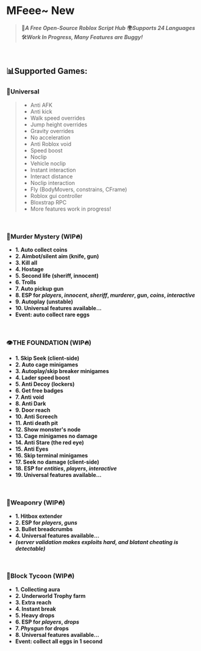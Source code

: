 # MFeee~ New
> **🚀*A Free Open-Source Roblox Script Hub***
> **🌍*Supports 24 Languages***
> **🛠️*Work In Progress, Many Features are Buggy!***

<br>

## 📊Supported Games:
### 🧩Universal
>- Anti AFK
>- Anti kick
>- Walk speed overrides
>- Jump height overrides
>- Gravity overrides
>- No acceleration
>- Anti Roblox void
>- Speed boost
>- Noclip
>- Vehicle noclip
>- Instant interaction
>- Interact distance
>- Noclip interaction
>- Fly (BodyMovers, constrains, CFrame)
>- Roblox gui controller
>- Bloxstrap RPC
>- More features work in progress!

<br>

### 🔪Murder Mystery (WIP🔥)
- **1. Auto collect coins**
- **2. Aimbot/silent aim (knife, gun)**
- **3. Kill all**
- **4. Hostage**
- **5. Second life (sheriff, innocent)**
- **6. Trolls**
- **7. Auto pickup gun**
- **8. ESP for *players*, *innocent*, *sheriff*, *murderer*, *gun*, *coins*, *interactive***
- **9. Autoplay (unstable)**
- **10. Universal features available...**
- **Event: auto collect rare eggs**
<br>

### 👁️THE FOUNDATION (WIP🔥)
- **1. Skip Seek (client-side)**
- **2. Auto cage minigames**
- **3. Autoplay/skip breaker minigames**
- **4. Lader speed boost**
- **5. Anti Decoy (lockers)**
- **6. Get free badges**
- **7. Anti void**
- **8. Anti Dark**
- **9. Door reach**
- **10. Anti Screech**
- **11. Anti death pit**
- **12. Show monster's node**
- **13. Cage minigames no damage**
- **14. Anti Stare (the red eye)**
- **15. Anti Eyes**
- **16. Skip terminal minigames**
- **17. Seek no damage (client-side)**
- **18. ESP for *entities*, *players*, *interactive***
- **19. Universal features available...**
<br>

### 🔫Weaponry (WIP🔥)
- **1. Hitbox extender**
- **2. ESP for *players*, *guns***
- **3. Bullet breadcrumbs**
- **4. Universal features available...**
- ***(server validation makes exploits hard, and blatant cheating is detectable)***
<br>

### 🧱Block Tycoon (WIP🔥)
- **1. Collecting aura**
- **2. Underworld Trophy farm**
- **3. Extra reach**
- **4. Instant break**
- **5. Heavy drops**
- **6. ESP for *players*, *drops***
- **7. *Physgun* for drops**
- **8. Universal features available...**
- **Event: collect all eggs in 1 second**
<br>
